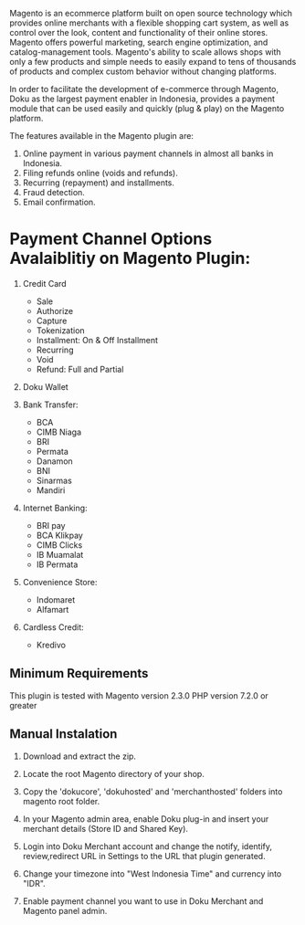 Magento is an ecommerce platform built on open source technology which provides online merchants with a flexible shopping cart system, as well as control over the look, content and functionality of their online stores. Magento offers powerful marketing, search engine optimization, and catalog-management tools. Magento's ability to scale allows shops with only a few products and simple needs to easily expand to tens of thousands of products and complex custom behavior without changing platforms.

In order to facilitate the development of e-commerce through Magento, Doku as the largest payment enabler in Indonesia, provides a payment module that can be used easily and quickly (plug & play) on the Magento platform.

The features available in the Magento plugin are:
1. Online payment in various payment channels in almost all banks in Indonesia.
2. Filing refunds online (voids and refunds).
3. Recurring (repayment) and installments.
4. Fraud detection.
5. Email confirmation.

# Payment Channel Options Avalaiblitiy on Magento Plugin: #

1. Credit Card
   - Sale
   - Authorize
   - Capture
   - Tokenization
   - Installment: On & Off Installment
   - Recurring
   - Void
   - Refund: Full and Partial
   
2. Doku Wallet

3. Bank Transfer:
   - BCA 
   - CIMB Niaga
   - BRI
   - Permata
   - Danamon
   - BNI
   - Sinarmas
   - Mandiri
   
4. Internet Banking:
   - BRI pay
   - BCA Klikpay
   - CIMB Clicks
   - IB Muamalat
   - IB Permata
   
5. Convenience Store: 
   - Indomaret
   - Alfamart
   
6. Cardless Credit:
   - Kredivo
   
## Minimum Requirements ##
This plugin is tested with Magento version 2.3.0
PHP version 7.2.0 or greater

## Manual Instalation ##
1. Download and extract the zip.

2. Locate the root Magento directory of your shop.

3. Copy the 'dokucore', 'dokuhosted' and 'merchanthosted' folders into magento root folder.

4. In your Magento admin area, enable Doku plug-in and insert your merchant details (Store ID and Shared Key).

5. Login into Doku Merchant account and change the notify, identify, review,redirect URL in Settings to the URL that plugin generated.

6. Change your timezone into "West Indonesia Time" and currency into "IDR".

7. Enable payment channel you want to use in Doku Merchant and Magento panel admin.

